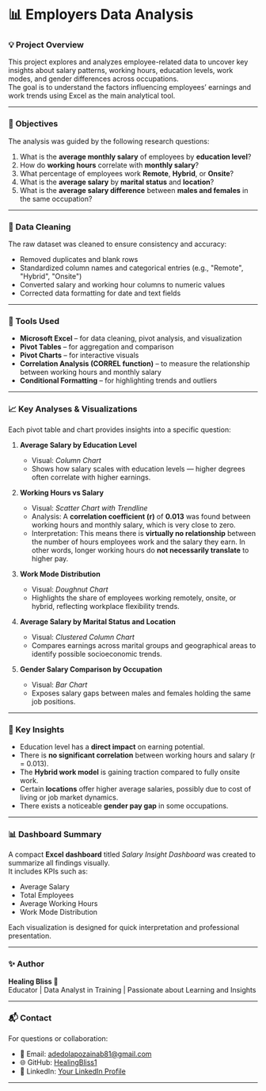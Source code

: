 # 📊 Employers Data Analysis

### 💡 Project Overview
This project explores and analyzes employee-related data to uncover key insights about salary patterns, working hours, education levels, work modes, and gender differences across occupations.  
The goal is to understand the factors influencing employees’ earnings and work trends using Excel as the main analytical tool.

---

### 🎯 Objectives
The analysis was guided by the following research questions:

1. What is the **average monthly salary** of employees by **education level**?  
2. How do **working hours** correlate with **monthly salary**?  
3. What percentage of employees work **Remote**, **Hybrid**, or **Onsite**?  
4. What is the **average salary** by **marital status** and **location**?  
5. What is the **average salary difference** between **males and females** in the same occupation?

---

### 🧹 Data Cleaning
The raw dataset was cleaned to ensure consistency and accuracy:
- Removed duplicates and blank rows  
- Standardized column names and categorical entries (e.g., "Remote", "Hybrid", "Onsite")  
- Converted salary and working hour columns to numeric values  
- Corrected data formatting for date and text fields  

---

### 🧮 Tools Used
- **Microsoft Excel** – for data cleaning, pivot analysis, and visualization  
- **Pivot Tables** – for aggregation and comparison  
- **Pivot Charts** – for interactive visuals  
- **Correlation Analysis (CORREL function)** – to measure the relationship between working hours and monthly salary  
- **Conditional Formatting** – for highlighting trends and outliers  

---

### 📈 Key Analyses & Visualizations
Each pivot table and chart provides insights into a specific question:

1. **Average Salary by Education Level**  
   - Visual: *Column Chart*  
   - Shows how salary scales with education levels — higher degrees often correlate with higher earnings.  

2. **Working Hours vs Salary**  
   - Visual: *Scatter Chart with Trendline*  
   - Analysis: A **correlation coefficient (r)** of **0.013** was found between working hours and monthly salary, which is very close to zero.  
   - Interpretation: This means there is **virtually no relationship** between the number of hours employees work and the salary they earn. In other words, longer working hours do **not necessarily translate** to higher pay.  

3. **Work Mode Distribution**  
   - Visual: *Doughnut Chart*  
   - Highlights the share of employees working remotely, onsite, or hybrid, reflecting workplace flexibility trends.  

4. **Average Salary by Marital Status and Location**  
   - Visual: *Clustered Column Chart*  
   - Compares earnings across marital groups and geographical areas to identify possible socioeconomic trends.  

5. **Gender Salary Comparison by Occupation**  
   - Visual: *Bar Chart*  
   - Exposes salary gaps between males and females holding the same job positions.  

---

### 🧭 Key Insights
- Education level has a **direct impact** on earning potential.  
- There is **no significant correlation** between working hours and salary (r = 0.013).  
- The **Hybrid work model** is gaining traction compared to fully onsite work.  
- Certain **locations** offer higher average salaries, possibly due to cost of living or job market dynamics.  
- There exists a noticeable **gender pay gap** in some occupations.  

---

### 📊 Dashboard Summary
A compact **Excel dashboard** titled *Salary Insight Dashboard* was created to summarize all findings visually.  
It includes KPIs such as:
- Average Salary  
- Total Employees  
- Average Working Hours  
- Work Mode Distribution  

Each visualization is designed for quick interpretation and professional presentation.

---

### ✨ Author
**Healing Bliss 💫**  
Educator | Data Analyst in Training | Passionate about Learning and Insights  

---

### 📬 Contact
For questions or collaboration:
- 📧 Email: adedolapozainab81@gmail.com  
- 🌐 GitHub: [HealingBliss1](https://github.com/Healingbliss1)  
- 💼 LinkedIn: [Your LinkedIn Profile](https://linkedin.com/in/yourprofile)

---
